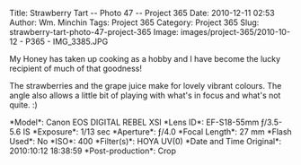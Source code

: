 Title: Strawberry Tart -- Photo 47 -- Project 365
Date: 2010-12-11 02:53
Author: Wm. Minchin
Tags: Project 365
Category: Project 365
Slug: strawberry-tart-photo-47-project-365
Image: images/project-365/2010-10-12 - P365 - IMG_3385.JPG

My Honey has taken up cooking as a hobby and I have become the lucky
recipient of much of that goodness!

The strawberries and the grape juice make for lovely vibrant colours.
The angle also allows a little bit of playing with what's in focus and
what's not quite. :)

<!-- read more -->

<div markdown=1 class="photo-infobox">
*Model*: Canon EOS DIGITAL REBEL XSI  
*Lens ID*: EF-S18-55mm ƒ/3.5-5.6 IS  
*Exposure*: 1/13 sec  
*Aperture*: ƒ/4.0  
*Focal Length*: 27 mm  
*Flash Used*: No  
*ISO*: 400  
*Filter(s)*: HOYA UV(0)  
*Date and Time Original*: 2010:10:12 18:38:59
*Post-production*: Crop
</div>
